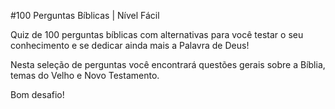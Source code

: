 #100 Perguntas Bíblicas | Nível Fácil

Quiz de 100 perguntas bíblicas com alternativas para você testar o seu conhecimento e se dedicar ainda mais a Palavra de Deus!

Nesta seleção de perguntas você encontrará questões gerais sobre a Bíblia, temas do Velho e Novo Testamento.

Bom desafio!